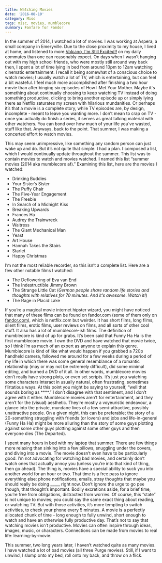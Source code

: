 ```yaml
---
title: Watching Movies   
date: '2016-08-10'
category: Misc   
tags: misc, movies, mumblecore   
summary: Fanfare for Fandor   
---
```


In the summer of 2014, I watched a lot of movies. I was working at Aspera, a small company in Emeryville. Due to the close proximity to my house, I lived at home, and listened to more [Volcano, I'm Still Excited!!](https://en.wikipedia.org/wiki/Volcano,_I%27m_Still_Excited!!) on my daily commutes than one can reasonably expect. On days when I wasn’t hanging out with my high school friends, who were mostly still around way back then, I spent a lot of time lying in bed from around 10pm to 12am watching cinematic entertainment. I recall it being somewhat of a conscious choice to watch movies; I usually watch a lot of TV, which is entertaining, but can feel a bit wasteful. I feel much more accomplished after finishing a two hour movie than after binging six episodes of How I Met Your Mother. Maybe it's something about continually choosing to keep watching TV instead of doing something productive, clicking to bring another episode up or simply lying there as Netflix saturates my screen with hilarious mundanities. Or perhaps it’s that a movie is a complete story, while TV episodes are, by design, incomplete - meant to leave you wanting more. I don’t mean to crap on TV - once you actually do finish a series, it serves as great talking material with other watchers. You can bond over how much of your life you’ve wasted, stuff like that. Anyways, back to the point. That summer, I was making a concerted effort to watch movies. 

This may seem unimpressive, like something any random person can just wake up and do. But it’s not quite that simple. I had a plan. I composed a list, which I would continually update throughout the summer. This list was to contain movies to watch and movies watched. I named this list “summer movies (2014 aka mumblecore af).” Examining this list, here are the movies I watched: 

* Drinking Buddies 
* Your Sister’s Sister 
* The Puffy Chair 
* The Five-Year Engagement 
* The Freebie
* In Search of a Midnight Kiss 
* Breaking Upwards 
* Frances Ha
* Audrey the Trainwreck
* Waitress 
* The Giant Mechanical Man
* Yeast 
* Art House 
* Hannah Takes the Stairs 
* Starlet 
* Happy Christmas 

I’m not the most reliable recorder, so this isn’t a complete list. Here are a few other notable films I watched: 

* The Deflowering of Eva van End 
* The Indestructible Jimmy Brown 
* The Strange Little Cat (*German people share random life stories and thoughts with relatives for 70 minutes. And it's awesome. Watch it!*)
* The Rage in Placid Lake 

If you’re a magical movie internet hipster wizard, you might have noticed that many of these films can be found on fandor.com (some of them only on [fandor.com](https://www.fandor.com/)), which is netflix.com but weirder. It has short films, long films, silent films, erotic films, user reviews on films, and all sorts of other cool stuff. It also has a lot of mumblecore-ish films. The definition of mumblecore is kind of up for grabs. It’s been said that Funny Ha Ha is the first mumblecore movie. I own the DVD and have watched that movie twice, so I think I’m as much of an expert as anyone to explain this genre. Mumblecore is kind of like what would happen if you grabbed a 720p handheld camera, followed me around for a few weeks during a period of my life in which there was some general resemblance of a romantic relationship (may or may not be extremely difficult), did some minimal editing, and burned a DVD of it all. In other words, mumblecore movies don’t really have strong plots, or even set scripts. It’s just you watching some characters interact in usually natural, often frustrating, sometimes flirtatious ways. At this point you might be saying to yourself, “well that sounds boring as \*\*\*\*.” I don’t disagree with that sentiment, and I don’t agree with it either. Mumblecore movies aren’t for entertainment, and they aren’t for the (visual) aesthetic. They’re mostly a voyeuristic endeavour, a glance into the private, mundane lives of a few semi-attractive, possibly unattractive people. On a given night, this can be preferable; the story of a 20-something struggling with friends (or lovers) and jobs and life-in-general (Funny Ha Ha) might be more alluring than the story of some guys plotting against some other guys plotting against some other guys and then everyone dies (The Departed). 

I spent many hours in bed with my laptop that summer. There are few things more relaxing than sinking into a few pillows, snuggling under the covers, and diving into a movie. The movie doesn’t even have to be particularly good. I’m not advocating for watching bad movies, and certainly don’t watch ones that actually annoy you (unless you’re into that kind of thing, then go ahead). The thing is, movies have a special ability to suck you into another world for an hour or two. That time is a free pass to ignore everything else: phone notifications, emails, stray thoughts that maybe you should really be doing \_\_\_\_\_ right now. Don’t ignore the urge to go pee though, that thought’s important. Bodily excretions aside, for a brief time, you’re free from obligations, distracted from worries. Of course, this “state” is not unique to movies; you could say the same exact thing about reading, or watching TV. But with those activities, it’s more tempting to switch activities, to check your phone every 5 minutes. A movie is a perfectly allocated chunk of time - long enough to fully unwind, short enough to watch and have an otherwise fully productive day. That’s not to say that watching movies isn’t productive. Movies can often inspire through ideas, images, music, or characters. Connections can be made from movies to real life: learning-by-movie. 

This summer, two long years later, I haven’t watched quite as many movies. I have watched a lot of bad movies (all three Purge movies). Still, if I want to unwind, I slump onto my bed, roll onto my back, and throw on a flick. 